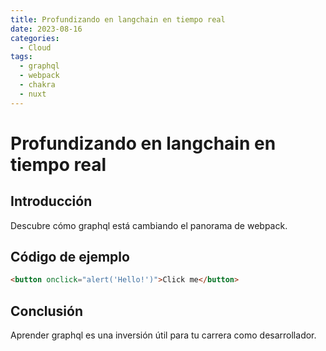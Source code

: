 ```yaml
---
title: Profundizando en langchain en tiempo real
date: 2023-08-16
categories:
  - Cloud
tags:
  - graphql
  - webpack
  - chakra
  - nuxt
---
```


# Profundizando en langchain en tiempo real

## Introducción

Descubre cómo graphql está cambiando el panorama de webpack.

## Código de ejemplo

```html
<button onclick="alert('Hello!')">Click me</button>
```

## Conclusión

Aprender graphql es una inversión útil para tu carrera como desarrollador.